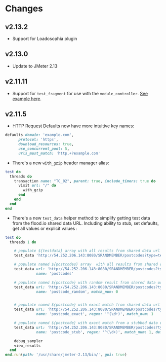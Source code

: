 # Changes

## v2.13.2

- Support for Loadosophia plugin

## v2.13.0

- Update to JMeter 2.13

## v2.11.11

- Support for `test_fragment` for use with the `module_controller`. [See example here](https://github.com/flood-io/jmeter-ruby/blob/master/examples/basic_test_fragment.rb).

## v2.11.5

- HTTP Request Defaults now have more intuitive key names:

```ruby
defaults domain: 'example.com',
      protocol: 'https',
      download_resources: true,
      use_concurrent_pool: 5,
      urls_must_match: 'http.+?example.com'
```

- There's a new `with_gzip` header manager alias:

```ruby
test do
  threads do
    transaction name: "TC_02", parent: true, include_timers: true do
      visit url: "/" do
        with_gzip
      end
    end
  end
end
```

- There's a new `test_data` helper method to simplify getting test data from the flood.io shared data URL. Including ability to stub, set defaults, get all values or explicit values :

```ruby
test do
  threads 1 do

    # populate ${testdata} array with all results from shared data url
    test_data 'http://54.252.206.143:8080/SRANDMEMBER/postcodes?type=text'

    # populate named ${postcodes} array  with all results from shared data url
    test_data url: 'http://54.252.206.143:8080/SRANDMEMBER/postcodes?type=text',
              name: 'postcodes'

    # populate named ${postcode} with random result from shared data url
    test_data url: 'http://54.252.206.143:8080/SRANDMEMBER/postcodes?type=text',
              name: 'postcode_random', match_num: 0


    # populate named ${postcode} with exact match from shared data url
    test_data url: 'http://54.252.206.143:8080/SRANDMEMBER/postcodes?type=text',
              name: 'postcode_exact', regex: '^(\d+)', match_num: 1

    # populate named ${postcode} with exact match from a stubbed data url
    test_data url: 'http://54.252.206.143:8080/SRANDMEMBER/postcodes?type=text',
              name: 'postcode_stub', regex: '^(\d+)', match_num: 1, default: '2010', stub: true

    debug_sampler
    view_results
  end
end.run(path: '/usr/share/jmeter-2.13/bin/', gui: true)
```
